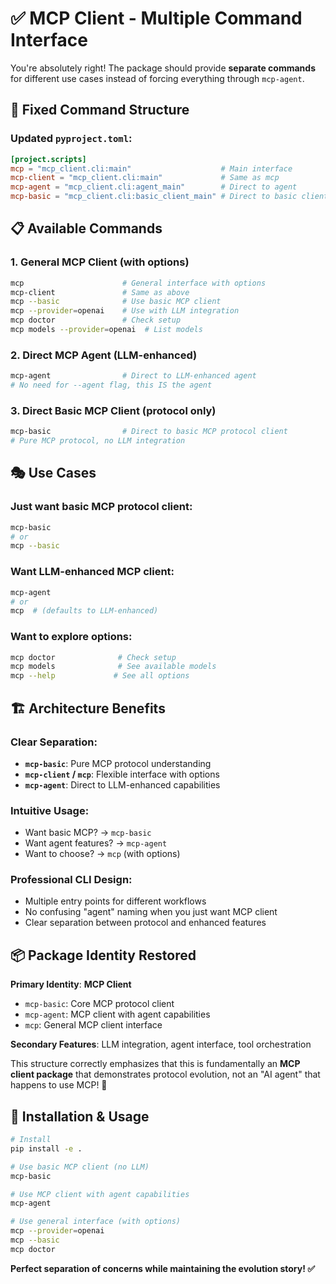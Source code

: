 # ✅ **MCP Client - Multiple Command Interface**

You're absolutely right! The package should provide **separate commands** for different use cases instead of forcing everything through `mcp-agent`.

## 🎯 **Fixed Command Structure**

### **Updated `pyproject.toml`**:
```toml
[project.scripts]
mcp = "mcp_client.cli:main"                    # Main interface
mcp-client = "mcp_client.cli:main"             # Same as mcp
mcp-agent = "mcp_client.cli:agent_main"        # Direct to agent
mcp-basic = "mcp_client.cli:basic_client_main" # Direct to basic client
```

## 📋 **Available Commands**

### **1. General MCP Client** (with options)
```bash
mcp                      # General interface with options
mcp-client               # Same as above
mcp --basic              # Use basic MCP client  
mcp --provider=openai    # Use with LLM integration
mcp doctor               # Check setup
mcp models --provider=openai  # List models
```

### **2. Direct MCP Agent** (LLM-enhanced)
```bash
mcp-agent                # Direct to LLM-enhanced agent
# No need for --agent flag, this IS the agent
```

### **3. Direct Basic MCP Client** (protocol only)
```bash
mcp-basic                # Direct to basic MCP protocol client
# Pure MCP protocol, no LLM integration
```

## 🎭 **Use Cases**

### **Just want basic MCP protocol client**:
```bash
mcp-basic
# or
mcp --basic
```

### **Want LLM-enhanced MCP client**:
```bash
mcp-agent  
# or
mcp  # (defaults to LLM-enhanced)
```

### **Want to explore options**:
```bash
mcp doctor              # Check setup
mcp models              # See available models
mcp --help             # See all options
```

## 🏗️ **Architecture Benefits**

### **Clear Separation**:
- **`mcp-basic`**: Pure MCP protocol understanding
- **`mcp-client` / `mcp`**: Flexible interface with options
- **`mcp-agent`**: Direct to LLM-enhanced capabilities

### **Intuitive Usage**:
- Want basic MCP? → `mcp-basic`
- Want agent features? → `mcp-agent` 
- Want to choose? → `mcp` (with options)

### **Professional CLI Design**:
- Multiple entry points for different workflows
- No confusing "agent" naming when you just want MCP client
- Clear separation between protocol and enhanced features

## 📦 **Package Identity Restored**

**Primary Identity**: **MCP Client** 
- `mcp-basic`: Core MCP protocol client
- `mcp-agent`: MCP client with agent capabilities
- `mcp`: General MCP client interface

**Secondary Features**: LLM integration, agent interface, tool orchestration

This structure correctly emphasizes that this is fundamentally an **MCP client package** that demonstrates protocol evolution, not an "AI agent" that happens to use MCP! 🎯

## 🚀 **Installation & Usage**

```bash
# Install
pip install -e .

# Use basic MCP client (no LLM)
mcp-basic

# Use MCP client with agent capabilities  
mcp-agent

# Use general interface (with options)
mcp --provider=openai
mcp --basic
mcp doctor
```

**Perfect separation of concerns while maintaining the evolution story! ✅**
